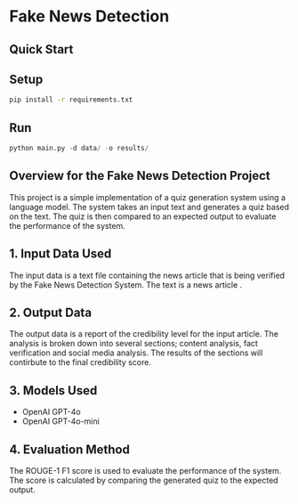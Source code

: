 # Fake News Detection

## Quick Start

## Setup

```bash
pip install -r requirements.txt
```

## Run

```python
python main.py -d data/ -o results/
```

## Overview for the Fake News Detection Project

This project is a simple implementation of a quiz generation system using a language model. The system takes an input text and generates a quiz based on the text. The quiz is then compared to an expected output to evaluate the performance of the system. 

## 1. Input Data Used

The input data is a text file containing the news article that is being verified by the Fake News Detection System. The text is a news article .

## 2. Output Data

The output data is a report of the credibility level for the input article. The analysis is broken down into several sections; content analysis, fact verification and social media analysis. The results of the sections will contirbute to the final credibility score.

## 3. Models Used

- OpenAI GPT-4o
- OpenAI GPT-4o-mini

## 4. Evaluation Method

The ROUGE-1 F1 score is used to evaluate the performance of the system. The score is calculated by comparing the generated quiz to the expected output.
